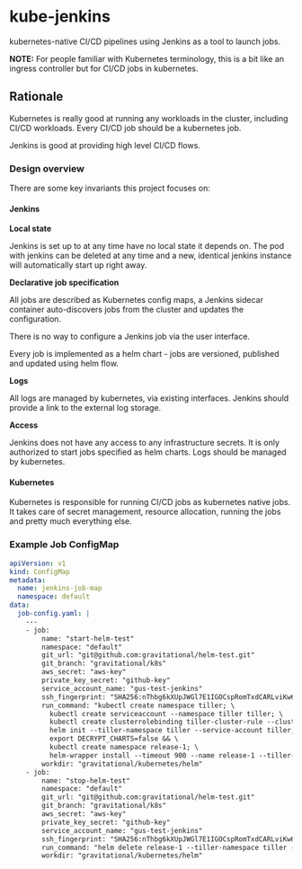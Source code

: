 # kube-jenkins

kubernetes-native CI/CD pipelines using Jenkins as a tool to launch jobs.

**NOTE:** For people familiar with Kubernetes terminology, this is a bit like an ingress controller but for CI/CD jobs
in kubernetes.

## Rationale

Kubernetes is really good at running any workloads in the cluster, including CI/CD workloads. Every CI/CD job should be
a kubernetes job.

Jenkins is good at providing high level CI/CD flows.


### Design overview

There are some key invariants this project focuses on:

#### Jenkins

**Local state**

Jenkins is set up to at any time have no local state it depends on. The pod with jenkins can be deleted at any time and
a new, identical jenkins instance will automatically start up right away.

**Declarative job specification**

All jobs are described as Kubernetes config maps, a Jenkins sidecar container auto-discovers jobs from the cluster and
updates the configuration.

There is no way to configure a Jenkins job via the user interface.

Every job is implemented as a helm chart - jobs are versioned, published and updated using helm flow.

**Logs**

All logs are managed by kubernetes, via existing interfaces. Jenkins should provide a link to the external log storage.

**Access**

Jenkins does not have any access to any infrastructure secrets. It is only authorized to start jobs specified as helm
charts. Logs should be managed by kubernetes.

#### Kubernetes

Kubernetes is responsible for running CI/CD jobs as kubernetes native jobs. It takes care of secret management, resource
allocation, running the jobs and pretty much everything else.


### Example Job ConfigMap

```yaml
apiVersion: v1
kind: ConfigMap
metadata:
  name: jenkins-job-map
  namespace: default
data:
  job-config.yaml: |
    ---
    - job:
        name: "start-helm-test"
        namespace: "default"
        git_url: "git@github.com:gravitational/helm-test.git"
        git_branch: "gravitational/k8s"
        aws_secret: "aws-key"
        private_key_secret: "github-key"
        service_account_name: "gus-test-jenkins"
        ssh_fingerprint: "SHA256:nThbg6kXUpJWGl7E1IGOCspRomTxdCARLviKw6E5SY8"
        run_command: "kubectl create namespace tiller; \
          kubectl create serviceaccount --namespace tiller tiller; \
          kubectl create clusterrolebinding tiller-cluster-rule --clusterrole=cluster-admin --serviceaccount=tiller:tiller; \
          helm init --tiller-namespace tiller --service-account tiller; \
          export DECRYPT_CHARTS=false && \
          kubectl create namespace release-1; \
          helm-wrapper install --timeout 900 --name release-1 --tiller-namespace tiller helm-test-chart --debug --namespace release-1 -f helm-test/charts/secrets.yaml -f helm-test/secrets.yaml"
        workdir: "gravitational/kubernetes/helm"
    - job:
        name: "stop-helm-test"
        namespace: "default"
        git_url: "git@github.com:gravitational/helm-test.git"
        git_branch: "gravitational/k8s"
        aws_secret: "aws-key"
        private_key_secret: "github-key"
        service_account_name: "gus-test-jenkins"
        ssh_fingerprint: "SHA256:nThbg6kXUpJWGl7E1IGOCspRomTxdCARLviKw6E5SY8"
        run_command: "helm delete release-1 --tiller-namespace tiller --purge && kubectl delete namespace release-1"
        workdir: "gravitational/kubernetes/helm"
``` 
